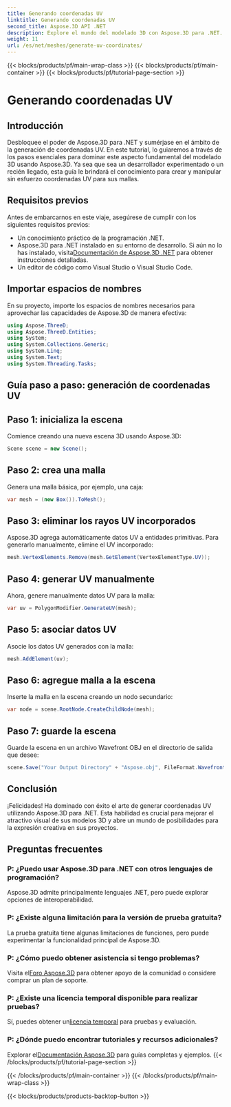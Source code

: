 ```yaml
---
title: Generando coordenadas UV
linktitle: Generando coordenadas UV
second_title: Aspose.3D API .NET
description: Explore el mundo del modelado 3D con Aspose.3D para .NET. Domina la generación de coordenadas UV sin esfuerzo. ¡Eleva tus proyectos ahora!
weight: 11
url: /es/net/meshes/generate-uv-coordinates/
---
```


{{< blocks/products/pf/main-wrap-class >}}
{{< blocks/products/pf/main-container >}}
{{< blocks/products/pf/tutorial-page-section >}}

# Generando coordenadas UV

## Introducción
Desbloquee el poder de Aspose.3D para .NET y sumérjase en el ámbito de la generación de coordenadas UV. En este tutorial, lo guiaremos a través de los pasos esenciales para dominar este aspecto fundamental del modelado 3D usando Aspose.3D. Ya sea que sea un desarrollador experimentado o un recién llegado, esta guía le brindará el conocimiento para crear y manipular sin esfuerzo coordenadas UV para sus mallas.
## Requisitos previos
Antes de embarcarnos en este viaje, asegúrese de cumplir con los siguientes requisitos previos:
- Un conocimiento práctico de la programación .NET.
-  Aspose.3D para .NET instalado en su entorno de desarrollo. Si aún no lo has instalado, visita[Documentación de Aspose.3D .NET](https://reference.aspose.com/3d/net/) para obtener instrucciones detalladas.
- Un editor de código como Visual Studio o Visual Studio Code.
## Importar espacios de nombres
En su proyecto, importe los espacios de nombres necesarios para aprovechar las capacidades de Aspose.3D de manera efectiva:
```csharp
using Aspose.ThreeD;
using Aspose.ThreeD.Entities;
using System;
using System.Collections.Generic;
using System.Linq;
using System.Text;
using System.Threading.Tasks;
```
## Guía paso a paso: generación de coordenadas UV
## Paso 1: inicializa la escena
Comience creando una nueva escena 3D usando Aspose.3D:
```csharp
Scene scene = new Scene();
```
## Paso 2: crea una malla
Genera una malla básica, por ejemplo, una caja:
```csharp
var mesh = (new Box()).ToMesh();
```
## Paso 3: eliminar los rayos UV incorporados
Aspose.3D agrega automáticamente datos UV a entidades primitivas. Para generarlo manualmente, elimine el UV incorporado:
```csharp
mesh.VertexElements.Remove(mesh.GetElement(VertexElementType.UV));
```
## Paso 4: generar UV manualmente
Ahora, genere manualmente datos UV para la malla:
```csharp
var uv = PolygonModifier.GenerateUV(mesh);
```
## Paso 5: asociar datos UV
Asocie los datos UV generados con la malla:
```csharp
mesh.AddElement(uv);
```
## Paso 6: agregue malla a la escena
Inserte la malla en la escena creando un nodo secundario:
```csharp
var node = scene.RootNode.CreateChildNode(mesh);
```
## Paso 7: guarde la escena
Guarde la escena en un archivo Wavefront OBJ en el directorio de salida que desee:
```csharp
scene.Save("Your Output Directory" + "Aspose.obj", FileFormat.WavefrontOBJ);
```
## Conclusión
¡Felicidades! Ha dominado con éxito el arte de generar coordenadas UV utilizando Aspose.3D para .NET. Esta habilidad es crucial para mejorar el atractivo visual de sus modelos 3D y abre un mundo de posibilidades para la expresión creativa en sus proyectos.
## Preguntas frecuentes
### P: ¿Puedo usar Aspose.3D para .NET con otros lenguajes de programación?
Aspose.3D admite principalmente lenguajes .NET, pero puede explorar opciones de interoperabilidad.
### P: ¿Existe alguna limitación para la versión de prueba gratuita?
La prueba gratuita tiene algunas limitaciones de funciones, pero puede experimentar la funcionalidad principal de Aspose.3D.
### P: ¿Cómo puedo obtener asistencia si tengo problemas?
 Visita el[Foro Aspose.3D](https://forum.aspose.com/c/3d/18) para obtener apoyo de la comunidad o considere comprar un plan de soporte.
### P: ¿Existe una licencia temporal disponible para realizar pruebas?
 Sí, puedes obtener un[licencia temporal](https://purchase.aspose.com/temporary-license/) para pruebas y evaluación.
### P: ¿Dónde puedo encontrar tutoriales y recursos adicionales?
 Explorar el[Documentación Aspose.3D](https://reference.aspose.com/3d/net/) para guías completas y ejemplos.
{{< /blocks/products/pf/tutorial-page-section >}}

{{< /blocks/products/pf/main-container >}}
{{< /blocks/products/pf/main-wrap-class >}}

{{< blocks/products/products-backtop-button >}}

